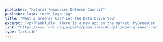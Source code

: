```yaml
---
publisher: "Natural Resources Defense Council"
publisher_logo: "nrdc_logo.jpg"
title: "Want a Greener Car? Let the Data Drive You"
excerpt: "<p>Thankfully, there is a new app on the market: MyGreenCar. Developed at the Lawrence Berkeley National Lab, MyGreenCar covers the entire car-buying experience.  MyGreenCar is currently supported by GreenLightLabs Inc. and is available in both the Google and Apple online app stores. So far this is the only tool that uses a car buyer’s actual driving data to calculate a customized cost of ownership.</p>"
link: "https://www.nrdc.org/experts/pamela-macdougall/want-greener-car-let-data-drive-you"
type: "article"
---
```

